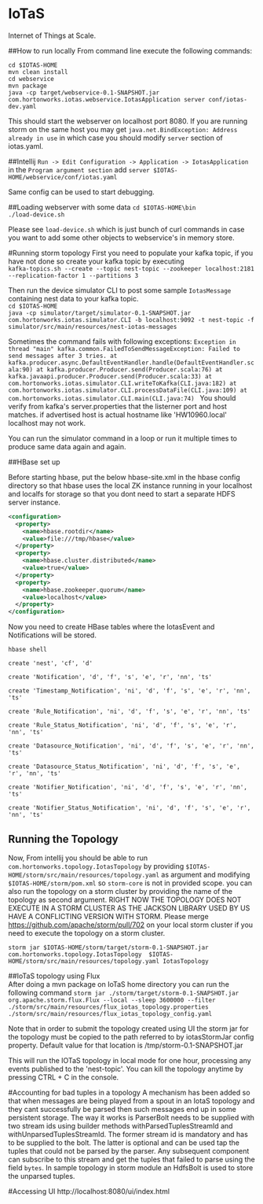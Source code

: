 # IoTaS
Internet of Things at Scale.

##How to run locally
From command line execute the following commands:

`cd $IOTAS-HOME`  
`mvn clean install`  
`cd webservice`  
`mvn package`  
`java -cp target/webservice-0.1-SNAPSHOT.jar com.hortonworks.iotas.webservice.IotasApplication server conf/iotas-dev.yaml`

This should start the webserver on localhost port 8080. If you are running storm on the same host you may get 
`java.net.BindException: Address already in use` in which case you should modify `server` section of iotas.yaml.

##Intellij
`Run -> Edit Configuration -> Application -> IotasApplication` in the `Program argument section` add `server $IOTAS-HOME/webservice/conf/iotas.yaml`

Same config can be used to start debugging.

##Loading webserver with some data
`cd $IOTAS-HOME\bin`  
`./load-device.sh`  

Please see `load-device.sh` which is just bunch of curl commands in case you want to add some other objects to webservice's in memory store.

#Running storm topology
First you need to populate your kafka topic, if you have not done so create your kafka topic by executing    
`kafka-topics.sh --create --topic nest-topic --zookeeper localhost:2181 --replication-factor 1 --partitions 3`  

Then run the device simulator CLI to post some sample `IotasMessage` containing nest data to your kafka topic.  
`cd $IOTAS-HOME`  
`java -cp simulator/target/simulator-0.1-SNAPSHOT.jar com.hortonworks.iotas.simulator.CLI -b localhost:9092 -t nest-topic -f simulator/src/main/resources/nest-iotas-messages`

Sometimes the command fails with following exceptions:
`Exception in thread "main" kafka.common.FailedToSendMessageException: Failed to send messages after 3 tries.
    at kafka.producer.async.DefaultEventHandler.handle(DefaultEventHandler.scala:90)
	at kafka.producer.Producer.send(Producer.scala:76)
	at kafka.javaapi.producer.Producer.send(Producer.scala:33)
	at com.hortonworks.iotas.simulator.CLI.writeToKafka(CLI.java:182)
	at com.hortonworks.iotas.simulator.CLI.processDataFile(CLI.java:109)
	at com.hortonworks.iotas.simulator.CLI.main(CLI.java:74)
`
You should verify from kafka's server.properties that the listerner port and host matches. if advertised host is actual hostname like 'HW10960.local' localhost may not work.

You can run the simulator command in a loop or run it multiple times to produce same data again and again.

##HBase set up

Before starting hbase, put the below hbase-site.xml in the hbase config directory so that hbase uses the local ZK instance running in your localhost and localfs for storage so that you dont need to start a separate HDFS server instance.

```xml
<configuration>
  <property>
    <name>hbase.rootdir</name>
    <value>file:///tmp/hbase</value>
  </property>
  <property>
    <name>hbase.cluster.distributed</name>
    <value>true</value>
  </property>
  <property>
    <name>hbase.zookeeper.quorum</name>
    <value>localhost</value>
  </property>
</configuration>
  ```

Now you need to create HBase tables where the IotasEvent and Notifications will be stored.
  
`hbase shell`

`create 'nest', 'cf', 'd'`

`create 'Notification', 'd', 'f', 's', 'e', 'r', 'nn', 'ts'`

`create 'Timestamp_Notification', 'ni', 'd', 'f', 's', 'e', 'r', 'nn', 'ts'`

`create 'Rule_Notification', 'ni', 'd', 'f', 's', 'e', 'r', 'nn', 'ts'`

`create 'Rule_Status_Notification', 'ni', 'd', 'f', 's', 'e', 'r', 'nn', 'ts'`

`create 'Datasource_Notification', 'ni', 'd', 'f', 's', 'e', 'r', 'nn', 'ts'`

`create 'Datasource_Status_Notification', 'ni', 'd', 'f', 's', 'e', 'r', 'nn', 'ts'`

`create 'Notifier_Notification', 'ni', 'd', 'f', 's', 'e', 'r', 'nn', 'ts'`

`create 'Notifier_Status_Notification', 'ni', 'd', 'f', 's', 'e', 'r', 'nn', 'ts'`


## Running the Topology
Now, From intellij you should be able to run `com.hortonworks.topology.IotasTopology` by providing `$IOTAS-HOME/storm/src/main/resources/topology.yaml` as argument and modifying `$IOTAS-HOME/storm/pom.xml` so `storm-core` is not in provided scope. 
you can also run the topology on a storm cluster by providing the name of the topology as second argument. RIGHT NOW THE TOPOLOGY DOES NOT EXECUTE IN A STORM CLUSTER AS THE JACKSON LIBRARY USED BY US HAVE A CONFLICTING
VERSION WITH STORM. Please merge https://github.com/apache/storm/pull/702 on your local storm cluster if you need to execute the topology on a storm cluster.

`storm jar $IOTAS-HOME/storm/target/storm-0.1-SNAPSHOT.jar com.hortonworks.topology.IotasTopology  $IOTAS-HOME/storm/src/main/resources/topology.yaml IotasTopology`

##IoTaS topology using Flux  
After doing a mvn package on IoTaS home directory you can run the following 
command `storm jar ./storm/target/storm-0.1-SNAPSHOT.jar org.apache.storm.flux.Flux --local --sleep 3600000 --filter ./storm/src/main/resources/flux_iotas_topology.properties ./storm/src/main/resources/flux_iotas_topology_config.yaml`
  
Note that in order to submit the topology created using UI the storm jar for the topology must be copied to the path referred to by iotasStormJar config 
property. Default value for that location is /tmp/storm-0.1-SNAPSHOT.jar

This will run the IOTaS topology in local mode for one hour, processing any events published to the 'nest-topic'. You can kill the topology anytime by pressing CTRL + C in the console.


#Accounting for bad tuples in a topology
A mechanism has been added so that when messages are being played from a 
spout in an IotaS topology and they cant successfully be parsed then such 
messages end up in some persistent storage. The way it works is ParserBolt 
needs to be supplied with two stream ids using builder methods 
withParsedTuplesStreamId and withUnparsedTuplesStreamId. The former stream id
is mandatory and has to be supplied to the bolt. The latter is optional and 
can be used tap the tuples that could not be parsed by the parser. Any 
subsequent component can subscribe to this stream and get the tuples that 
failed to parse using the field `bytes`. In sample topology in storm module 
an HdfsBolt is used to store the unparsed tuples.


#Accessing UI
http://localhost:8080/ui/index.html



